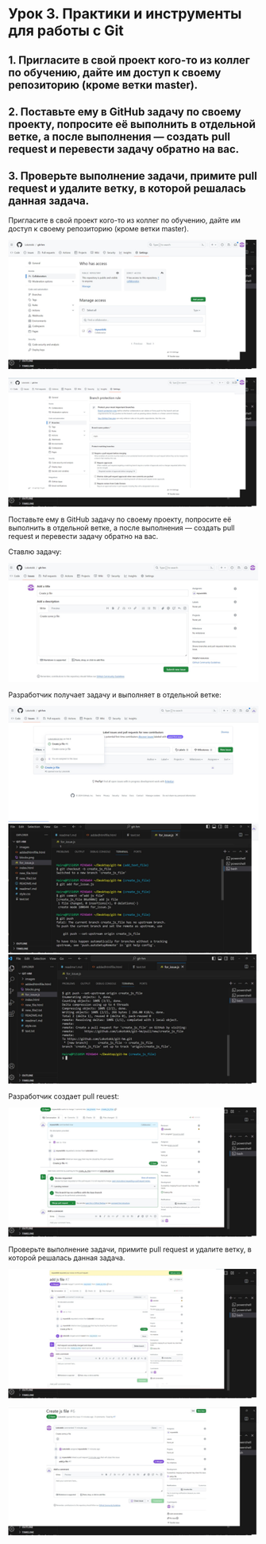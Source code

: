  # Урок 3. Практики и инструменты для работы с Git  
## 1. Пригласите в свой проект кого-то из коллег по обучению, дайте им доступ к своему репозиторию (кроме ветки master).  
## 2. Поставьте ему в GitHub задачу по своему проекту, попросите её выполнить в отдельной ветке, а после выполнения — создать pull request и перевести задачу обратно на вас.  
## 3. Проверьте выполнение задачи, примите pull request и удалите ветку, в которой решалась данная задача. 

Пригласите в свой проект кого-то из коллег по обучению, дайте им доступ к своему репозиторию (кроме ветки master). 

![](https://github.com/Lokotokk/git-hm-finall/blob/main/invite.jpg) 

![](https://github.com/Lokotokk/git-hm-finall/blob/main/rules.jpg)  

Поставьте ему в GitHub задачу по своему проекту, попросите её выполнить в отдельной ветке, а после выполнения — создать pull request и перевести задачу обратно на вас. 

Ставлю задачу:  

 ![](https://github.com/Lokotokk/git-hm-finall/blob/main/issue.jpg)  

 Разработчик получает задачу и выполняет в отдельной ветке:  
 
 ![](https://github.com/Lokotokk/git-hm-finall/blob/main/issue_dev_side.jpg)  
 ![](https://github.com/Lokotokk/git-hm-finall/blob/main/terminal.jpg)  
 ![](https://github.com/Lokotokk/git-hm-finall/blob/main/terminal_push.jpg)  

 Разработчик создает pull reuest:  

![](https://github.com/Lokotokk/git-hm-finall/blob/main/pull_request_dev.jpg)  
 
 Проверьте выполнение задачи, примите pull request и удалите ветку, в которой решалась данная задача.    

![](https://github.com/Lokotokk/git-hm-finall/blob/main/del_b.jpg)

![](https://github.com/Lokotokk/git-hm-finall/blob/main/close_issue.jpg)
 
